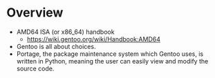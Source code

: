 # Overview

- AMD64 ISA (or x86_64) handbook
    + https://wiki.gentoo.org/wiki/Handbook:AMD64
- Gentoo is all about choices.
- Portage, the package maintenance system which Gentoo uses, is written
  in Python, meaning the user can easily view and modify the source
  code.
